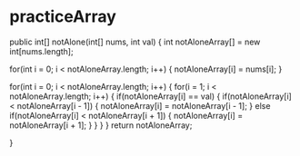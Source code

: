 # practiceArray
public int[] notAlone(int[] nums, int val) 
{
  int notAloneArray[] = new int[nums.length];
  
  for(int i = 0; i < notAloneArray.length; i++)
  {
    notAloneArray[i] = nums[i];
  }
  
  for(int i = 0; i < notAloneArray.length; i++)
  {
    for(i = 1; i < notAloneArray.length; i++)
    {
      if(notAloneArray[i] == val)
      {
        if(notAloneArray[i] < notAloneArray[i - 1])
        {
          notAloneArray[i] = notAloneArray[i - 1];
        }
        else if(notAloneArray[i] < notAloneArray[i + 1])
        {
          notAloneArray[i] = notAloneArray[i + 1];
        }
      }
    }
  }
  return notAloneArray;
  
}
